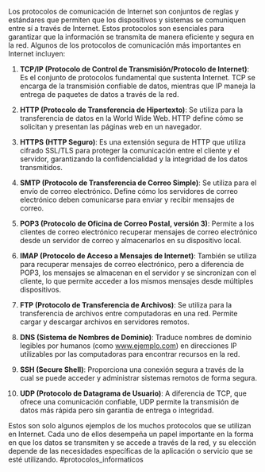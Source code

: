 Los protocolos de comunicación de Internet son conjuntos de reglas y estándares que permiten que los dispositivos y sistemas se comuniquen entre sí a través de Internet. Estos protocolos son esenciales para garantizar que la información se transmita de manera eficiente y segura en la red. Algunos de los protocolos de comunicación más importantes en Internet incluyen:

1. **TCP/IP (Protocolo de Control de Transmisión/Protocolo de Internet)**: Es el conjunto de protocolos fundamental que sustenta Internet. TCP se encarga de la transmisión confiable de datos, mientras que IP maneja la entrega de paquetes de datos a través de la red.

2. **HTTP (Protocolo de Transferencia de Hipertexto)**: Se utiliza para la transferencia de datos en la World Wide Web. HTTP define cómo se solicitan y presentan las páginas web en un navegador.

3. **HTTPS (HTTP Seguro)**: Es una extensión segura de HTTP que utiliza cifrado SSL/TLS para proteger la comunicación entre el cliente y el servidor, garantizando la confidencialidad y la integridad de los datos transmitidos.

4. **SMTP (Protocolo de Transferencia de Correo Simple)**: Se utiliza para el envío de correo electrónico. Define cómo los servidores de correo electrónico deben comunicarse para enviar y recibir mensajes de correo.

5. **POP3 (Protocolo de Oficina de Correo Postal, versión 3)**: Permite a los clientes de correo electrónico recuperar mensajes de correo electrónico desde un servidor de correo y almacenarlos en su dispositivo local.

6. **IMAP (Protocolo de Acceso a Mensajes de Internet)**: También se utiliza para recuperar mensajes de correo electrónico, pero a diferencia de POP3, los mensajes se almacenan en el servidor y se sincronizan con el cliente, lo que permite acceder a los mismos mensajes desde múltiples dispositivos.

7. **FTP (Protocolo de Transferencia de Archivos)**: Se utiliza para la transferencia de archivos entre computadoras en una red. Permite cargar y descargar archivos en servidores remotos.

8. **DNS (Sistema de Nombres de Dominio)**: Traduce nombres de dominio legibles por humanos (como www.ejemplo.com) en direcciones IP utilizables por las computadoras para encontrar recursos en la red.

9. **SSH (Secure Shell)**: Proporciona una conexión segura a través de la cual se puede acceder y administrar sistemas remotos de forma segura.

10. **UDP (Protocolo de Datagrama de Usuario)**: A diferencia de TCP, que ofrece una comunicación confiable, UDP permite la transmisión de datos más rápida pero sin garantía de entrega o integridad.

Estos son solo algunos ejemplos de los muchos protocolos que se utilizan en Internet. Cada uno de ellos desempeña un papel importante en la forma en que los datos se transmiten y se accede a través de la red, y su elección depende de las necesidades específicas de la aplicación o servicio que se esté utilizando.
#protocolos_informaticos
